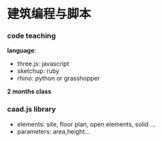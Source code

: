 # 建筑编程与脚本


### code teaching

**language**:

* three.js: javascript
* sketchup: ruby
* rhino: python or grasshopper

**2 months class**


### caad.js library

* elements: site, floor plan, open elements, solid …
* parameters:  area,height…
